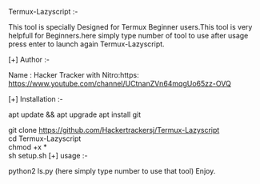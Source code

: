 
Termux-Lazyscript :-

This tool is specially Designed for Termux Beginner users.This tool is very helpfull for Beginners.here simply type number of tool to use after usage press enter to launch again Termux-Lazyscript.

[+] Author :-

Name : Hacker Tracker with Nitro:https: https://www.youtube.com/channel/UCtnanZVn64mqgUo65zz-OVQ

[+] Installation :-

apt update && apt upgrade
apt install git   

git clone https://github.com/Hackertrackersj/Termux-Lazyscript <br>
cd Termux-Lazyscript <br>
chmod +x * <br>
sh setup.sh
[+] usage :-

python2 ls.py
(here simply type number to use that tool)
Enjoy.
